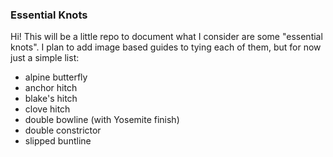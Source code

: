 ### Essential Knots

Hi!  This will be a little repo to document what I consider are some "essential knots".  I plan to add image based guides to tying each of them, but for now just a simple list:

- alpine butterfly
- anchor hitch
- blake's hitch
- clove hitch
- double bowline (with Yosemite finish)
- double constrictor
- slipped buntline
